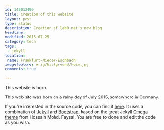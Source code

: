 ```yaml
---
id: 145012490
title: Creation of this website
layout: post
type: status
description: Creation of lab0.net's new blog
headline: 
modified: 2015-07-25
category: tech
tags: 
 - jekyll
location: 
 name: Frankfurt-Nieder-Eschbach
imagefeature: orig/background/heim.jpg
comments: true

---
```


This website is born.

This web site was born on a rainy day of July 2015, somewhere in Germany.

If you're interested in the source code, you can find it [here](https://github.com/ununhexium/rtw). It uses a combination of [Jekyll](http://jekyllrb.com/) and [Bootstrap](http://getbootstrap.com/), based on the great Jekyll [Omega theme](http://www.hossainmohdfaysal.com/hmfaysal-omega-theme/) from Hossain Mohd. Faysal. You are free to clone and edit the code as you wish.
